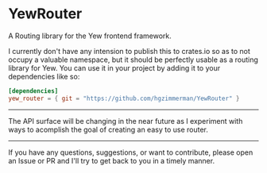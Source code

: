# YewRouter
A Routing library for the Yew frontend framework.

I currently don't have any intension to publish this to crates.io so as to not occupy a valuable namespace,
but it should be perfectly usable as a routing library for Yew.
You can use it in your project by adding it to your dependencies like so:
```toml
[dependencies]
yew_router = { git = "https://github.com/hgzimmerman/YewRouter" }
```
-----
The API surface will be changing in the near future as I experiment with ways to acomplish the goal of creating an easy to use router.

-----

If you have any questions, suggestions, or want to contribute, please open an Issue or PR and I'll try to get back to you in a timely manner.
